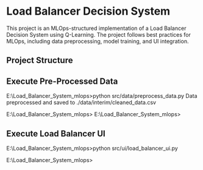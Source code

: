 

# Load Balancer Decision System

This project is an MLOps-structured implementation of a Load Balancer Decision System using Q-Learning. The project follows best practices for MLOps, including data preprocessing, model training, and UI integration.

## Project Structure


##  Execute Pre-Processed Data

E:\Load_Balancer_System_mlops>python src/data/preprocess_data.py
Data preprocessed and saved to ./data/interim/cleaned_data.csv

E:\Load_Balancer_System_mlops>
E:\Load_Balancer_System_mlops>


##  Execute Load Balancer UI

E:\Load_Balancer_System_mlops>python src/ui/load_balancer_ui.py

E:\Load_Balancer_System_mlops>





